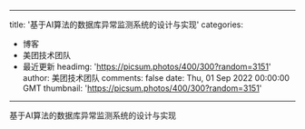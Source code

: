 
---
title: '基于AI算法的数据库异常监测系统的设计与实现'
categories: 
 - 博客
 - 美团技术团队
 - 最近更新
headimg: 'https://picsum.photos/400/300?random=3151'
author: 美团技术团队
comments: false
date: Thu, 01 Sep 2022 00:00:00 GMT
thumbnail: 'https://picsum.photos/400/300?random=3151'
---

<div>   
基于AI算法的数据库异常监测系统的设计与实现  
</div>
            